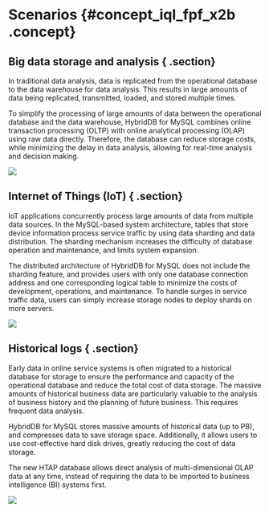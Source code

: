 # Scenarios {#concept_iql_fpf_x2b .concept}

## Big data storage and analysis { .section}

In traditional data analysis, data is replicated from the operational database to the data warehouse for data analysis. This results in large amounts of data being replicated, transmitted, loaded, and stored multiple times.

To simplify the processing of large amounts of data between the operational database and the data warehouse, HybridDB for MySQL combines online transaction processing \(OLTP\) with online analytical processing \(OLAP\) using raw data directly. Therefore, the database can reduce storage costs, while minimizing the delay in data analysis, allowing for real-time analysis and decision making.

![](http://static-aliyun-doc.oss-cn-hangzhou.aliyuncs.com/assets/img/18479/153959519010128_en-US.png)

## Internet of Things \(IoT\) { .section}

IoT applications concurrently process large amounts of data from multiple data sources. In the MySQL-based system architecture, tables that store device information process service traffic by using data sharding and data distribution. The sharding mechanism increases the difficulty of database operation and maintenance, and limits system expansion.

The distributed architecture of HybridDB for MySQL does not include the sharding feature, and provides users with only one database connection address and one corresponding logical table to minimize the costs of development, operations, and maintenance. To handle surges in service traffic data, users can simply increase storage nodes to deploy shards on more servers.

![](http://static-aliyun-doc.oss-cn-hangzhou.aliyuncs.com/assets/img/18479/153959519010129_en-US.png)

## Historical logs { .section}

Early data in online service systems is often migrated to a historical database for storage to ensure the performance and capacity of the operational database and reduce the total cost of data storage. The massive amounts of historical business data are particularly valuable to the analysis of business history and the planning of future business. This requires frequent data analysis.

HybridDB for MySQL stores massive amounts of historical data \(up to PB\), and compresses data to save storage space. Additionally, it allows users to use cost-effective hard disk drives, greatly reducing the cost of data storage.

The new HTAP database allows direct analysis of multi-dimensional OLAP data at any time, instead of requiring the data to be imported to business intelligence \(BI\) systems first.

![](http://static-aliyun-doc.oss-cn-hangzhou.aliyuncs.com/assets/img/18479/153959519010130_en-US.png)

